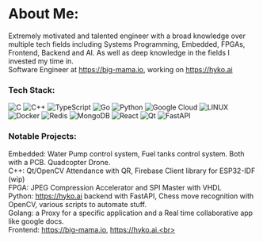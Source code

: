 # About Me:
Extremely motivated and talented engineer with a broad knowledge over multiple tech fields including Systems Programming, Embedded, FPGAs, Frontend, Backend and AI. As well as deep knowledge in the fields I invested my time in.<br>Software Engineer at https://big-mama.io, working on https://hyko.ai<br>


### Tech Stack:
![C](https://img.shields.io/badge/c-%2300599C.svg?style=for-the-badge&logo=c&logoColor=white) ![C++](https://img.shields.io/badge/c++-%2300599C.svg?style=for-the-badge&logo=c%2B%2B&logoColor=white) ![TypeScript](https://img.shields.io/badge/typescript-%23007ACC.svg?style=for-the-badge&logo=typescript&logoColor=white) ![Go](https://img.shields.io/badge/go-%2300ADD8.svg?style=for-the-badge&logo=go&logoColor=white) ![Python](https://img.shields.io/badge/python-3670A0?style=for-the-badge&logo=python&logoColor=ffdd54) ![Google Cloud](https://img.shields.io/badge/Google%20Cloud-%234285F4.svg?style=for-the-badge&logo=google-cloud&logoColor=white) ![LINUX](https://img.shields.io/badge/Linux-FCC624?style=for-the-badge&logo=linux&logoColor=black) ![Docker](https://img.shields.io/badge/docker-%230db7ed.svg?style=for-the-badge&logo=docker&logoColor=white) ![Redis](https://img.shields.io/badge/redis-%23DD0031.svg?style=for-the-badge&logo=redis&logoColor=white) ![MongoDB](https://img.shields.io/badge/MongoDB-%234ea94b.svg?style=for-the-badge&logo=mongodb&logoColor=white) ![React](https://img.shields.io/badge/react-%2320232a.svg?style=for-the-badge&logo=react&logoColor=%2361DAFB) ![Qt](https://img.shields.io/badge/Qt-%23217346.svg?style=for-the-badge&logo=Qt&logoColor=white) ![FastAPI](https://img.shields.io/badge/FastAPI-005571?style=for-the-badge&logo=fastapi)


### Notable Projects:
Embedded: Water Pump control system, Fuel tanks control system. Both with a PCB. Quadcopter Drone.<br>
C++: Qt/OpenCV Attendance with QR, Firebase Client library for ESP32-IDF (wip)<br>
FPGA: JPEG Compression Accelerator and SPI Master with VHDL<br>
Python: https://hyko.ai backend with FastAPI, Chess move recognition with OpenCV, various scripts to automate stuff.<br>
Golang: a Proxy for a specific application and a Real time collaborative app like google docs.<br>
Frontend: https://big-mama.io, https://hyko.ai.<br>
